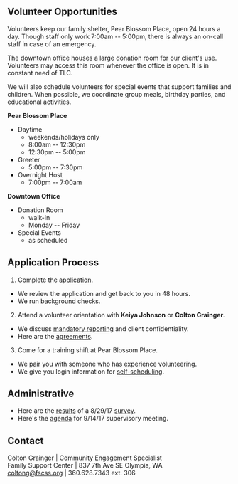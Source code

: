 ## Volunteer Opportunities

Volunteers keep our family shelter, Pear Blossom Place, open 24 hours a day. Though staff only work 7:00am -- 5:00pm, there is always an on-call staff in case of an emergency.

The downtown office houses a large donation room for our client's use. Volunteers may access this room whenever the office is open. It is in constant need of TLC.

We will also schedule volunteers for special events that support families and children. When possible, we coordinate group meals, birthday parties, and educational activities.

**Pear Blossom Place**

- Daytime 
	- weekends/holidays only
	- 8:00am -- 12:30pm
	- 12:30pm -- 5:00pm 
- Greeter
	- 5:00pm -- 7:30pm 
- Overnight Host
	- 7:00pm -- 7:00am

**Downtown Office**

- Donation Room
	- walk-in
	- Monday -- Friday
- Special Events
	- as scheduled

## Application Process

1. Complete the [application](https://www.volgistics.com/ex/portal.dll/ap?ap=1953929563).
  * We review the application and get back to you in 48 hours.
  * We run background checks.
2. Attend a volunteer orientation with **Keiya Johnson** or **Colton Grainger**.
  * We discuss [mandatory reporting](https://prezi.com/piml7bn_b0au/mandatory-reporter-presentation/) and client confidentiality.
  * Here are the [agreements](https://coltongrainger.github.io/fscss-volunteers/enroll.md).
3. Come for a training shift at Pear Blossom Place.
  * We pair you with someone who has experience volunteering.
  * We give you login information for [self-scheduling](https://www.volgistics.com/ex/portal.dll/?from=189830).

## Administrative

- Here are the [results](https://coltongrainger.github.io/fscss-volunteers/20170901-survey.md) of a 8/29/17 [survey](https://form.jotform.us/72408009675156).
- Here's the [agenda](https://coltongrainger.github.io/fscss-volunteers/20170901-supervision.md) for 9/14/17 supervisory meeting.

## Contact

Colton Grainger | Community Engagement Specialist <br>
Family Support Center | 837 7th Ave SE Olympia, WA <br>
coltong@fscss.org |  360.628.7343 ext. 306 <br>